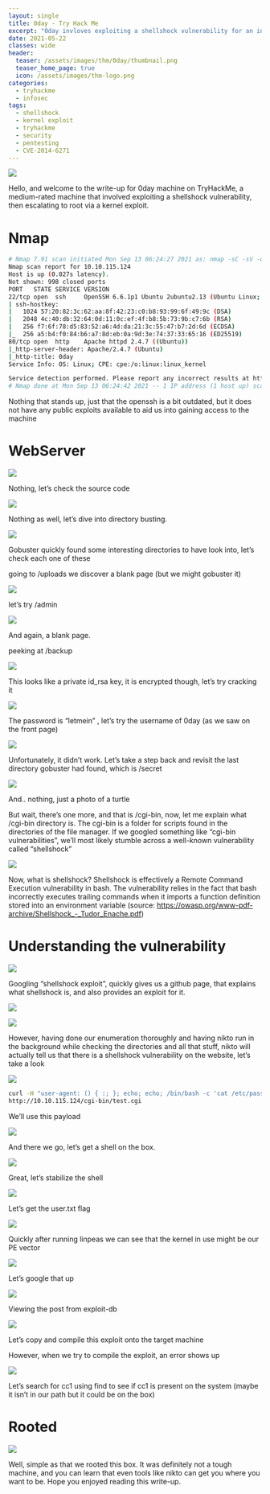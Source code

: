 ```yaml
---
layout: single
title: 0day - Try Hack Me
excerpt: "0day invloves exploiting a shellshock vulnerability for an initial foothold, then escalating to root via a kernel exploit."
date: 2021-05-22
classes: wide
header:
  teaser: /assets/images/thm/0day/thumbnail.png
  teaser_home_page: true
  icon: /assets/images/thm-logo.png
categories:
  - tryhackme
  - infosec
tags:  
  - shellshock
  - kernel exploit
  - tryhackme
  - security
  - pentesting
  - CVE-2014-6271
---
```



![](/assets/images/thm/0day/1.png)

Hello, and welcome to the write-up for 0day machine on TryHackMe, a medium-rated machine that involved exploiting a shellshock vulnerability, then escalating to root via a kernel exploit.

# Nmap

```bash
# Nmap 7.91 scan initiated Mon Sep 13 06:24:27 2021 as: nmap -sC -sV -oN nmap/0day 10.10.115.124
Nmap scan report for 10.10.115.124
Host is up (0.027s latency).
Not shown: 998 closed ports
PORT   STATE SERVICE VERSION
22/tcp open  ssh     OpenSSH 6.6.1p1 Ubuntu 2ubuntu2.13 (Ubuntu Linux; protocol 2.0)
| ssh-hostkey: 
|   1024 57:20:82:3c:62:aa:8f:42:23:c0:b8:93:99:6f:49:9c (DSA)
|   2048 4c:40:db:32:64:0d:11:0c:ef:4f:b8:5b:73:9b:c7:6b (RSA)
|   256 f7:6f:78:d5:83:52:a6:4d:da:21:3c:55:47:b7:2d:6d (ECDSA)
|_  256 a5:b4:f0:84:b6:a7:8d:eb:0a:9d:3e:74:37:33:65:16 (ED25519)
80/tcp open  http    Apache httpd 2.4.7 ((Ubuntu))
|_http-server-header: Apache/2.4.7 (Ubuntu)
|_http-title: 0day
Service Info: OS: Linux; CPE: cpe:/o:linux:linux_kernel

Service detection performed. Please report any incorrect results at https://nmap.org/submit/ .
# Nmap done at Mon Sep 13 06:24:42 2021 -- 1 IP address (1 host up) scanned in 15.35 seconds
```

Nothing that stands up, just that the openssh is a bit outdated, but it does not have any public exploits available to aid us into gaining access to the machine

# WebServer

![](/assets/images/thm/0day/2.png)

Nothing, let’s check the source code

![](/assets/images/thm/0day/3.png)

Nothing as well, let’s dive into directory busting.

![](/assets/images/thm/0day/4.png)

Gobuster quickly found some interesting directories to have look into, let’s check each one of these

going to /uploads we discover a blank page (but we might gobuster it)

![](/assets/images/thm/0day/5.png)

let’s try /admin

![](/assets/images/thm/0day/6.png)

And again, a blank page.

peeking at /backup

![](/assets/images/thm/0day/7.png)

This looks like a private id_rsa key, it is encrypted though, let’s try cracking it

![](/assets/images/thm/0day/8.png)

The password is “letmein” , let’s try the username of 0day (as we saw on the front page)

![](/assets/images/thm/0day/9.png)

Unfortunately, it didn’t work. Let’s take a step back and revisit the last directory gobuster had found, which is /secret

![](/assets/images/thm/0day/10.png)

And.. nothing, just a photo of a turtle

But wait, there’s one more, and that is /cgi-bin, now, let me explain what /cgi-bin directory is. The cgi-bin is a folder for scripts found in the directories of the file manager. If we googled something like “cgi-bin vulnerabilities”, we’ll most likely stumble across a well-known vulnerability called “shellshock”

![](/assets/images/thm/0day/11.png)

Now, what is shellshock? Shellshock is effectively a Remote Command Execution vulnerability in bash. The vulnerability relies in the fact that bash incorrectly executes trailing commands when it imports a function definition stored into an environment variable (source: https://owasp.org/www-pdf-archive/Shellshock_-_Tudor_Enache.pdf)

# Understanding the vulnerability

![](/assets/images/thm/0day/12.png)

Googling “shellshock exploit”, quickly gives us a github page, that explains what shellshock is, and also provides an exploit for it.

![](/assets/images/thm/0day/13.png)

![](/assets/images/thm/0day/14.png)

However, having done our enumeration thoroughly and having nikto run in the background while checking the directories and all that stuff, nikto will actually tell us that there is a shellshock vulnerability on the website, let’s take a look

![](/assets/images/thm/0day/15.png)

```bash
curl -H "user-agent: () { :; }; echo; echo; /bin/bash -c 'cat /etc/passwd'" \                                                                                                                  1 ⨯
http://10.10.115.124/cgi-bin/test.cgi
```

We’ll use this payload

![](/assets/images/thm/0day/16.png)

And there we go, let’s get a shell on the box.

![](/assets/images/thm/0day/17.png)

Great, let’s stabilize the shell

![](/assets/images/thm/0day/18.png)

Let’s get the user.txt flag

![](/assets/images/thm/0day/19.png)

Quickly after running linpeas we can see that the kernel in use might be our PE vector

![](/assets/images/thm/0day/20.png)

Let’s google that up

![](/assets/images/thm/0day/21.png)

Viewing the post from exploit-db

![](/assets/images/thm/0day/22.png)

Let’s copy and compile this exploit onto the target machine

However, when we try to compile the exploit, an error shows up

![](/assets/images/thm/0day/23.png)

Let’s search for cc1 using find to see if cc1 is present on the system (maybe it isn’t in our path but it could be on the box)

# Rooted

![](/assets/images/thm/0day/24.png)

Well, simple as that we rooted this box. It was definitely not a tough machine, and you can learn that even tools like nikto can get you where you want to be. Hope you enjoyed reading this write-up.
